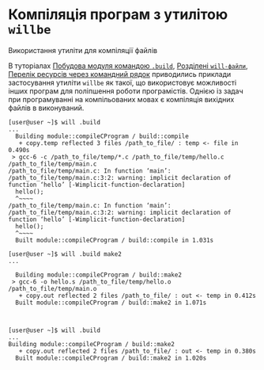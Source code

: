# Компіляція програм з утилітою `willbe`

Використання утиліти для компіляції файлів

В туторіалах [Побудова модуля командою `.build`](ModuleCreationByBuild.md), [Розділені `will-файли`](SplitWillFile.md), [Перелік ресурсів через командний рядок](HowToList.md) приводились приклади застосування утиліти `willbe` як такої, що використовує можливості інших програм для поліпшення роботи програмістів. Однією із задач при програмуванні на компільованих мовах є компіляція вихідних файлів в виконуваний.


```
[user@user ~]$ will .build
...
  Building module::compileCProgram / build::compile
   + copy.temp reflected 3 files /path_to_file/ : temp <- file in 0.490s
 > gcc-6 -c /path_to_file/temp/*.c /path_to_file/temp/hello.c /path_to_file/temp/main.c
/path_to_file/temp/main.c: In function ‘main’:
/path_to_file/temp/main.c:3:2: warning: implicit declaration of function ‘hello’ [-Wimplicit-function-declaration]
  hello();
  ^~~~~
/path_to_file/temp/main.c: In function ‘main’:
/path_to_file/temp/main.c:3:2: warning: implicit declaration of function ‘hello’ [-Wimplicit-function-declaration]
  hello();
  ^~~~~
  Built module::compileCProgram / build::compile in 1.031s

[user@user ~]$ will .build make2
...

  Building module::compileCProgram / build::make2
 > gcc-6 -o hello.s /path_to_file/temp/hello.o /path_to_file/temp/main.o
   + copy.out reflected 2 files /path_to_file/ : out <- temp in 0.412s
  Built module::compileCProgram / build::make2 in 1.071s



[user@user ~]$ will .build
...
Building module::compileCProgram / build::make2
   + copy.out reflected 2 files /path_to_file/ : out <- temp in 0.380s
  Built module::compileCProgram / build::make2 in 1.020s

